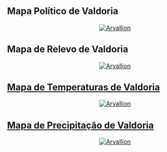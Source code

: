 ## Mapa Político de Valdoria

<div style="text-align: center;">
  <a href="images/Arvallion Mapa Político.png" target="_blank">
    <img src="images/Arvallion Mapa Político.png" alt="Arvallion">
  </a>
</div>

## Mapa de Relevo de Valdoria

<div style="text-align: center;">
  <a href="images/Arvallion Mapa relevo.png" target="_blank">
  <img src="images/Arvallion Mapa relevo.png" alt="Arvallion">
</div>

## Mapa de Temperaturas de Valdoria

<div style="text-align: center;">
  <a href="images/Arvallion Temoeraturas.png" target="_blank">
  <img src="images/Arvallion Temoeraturas.png" alt="Arvallion">
</div>

## Mapa de Precipitação de Valdoria

<div style="text-align: center;">
  <a href="images/Arvallion Precipitação.png" target="_blank">
  <img src="images/Arvallion Precipitação.png" alt="Arvallion">
</div>